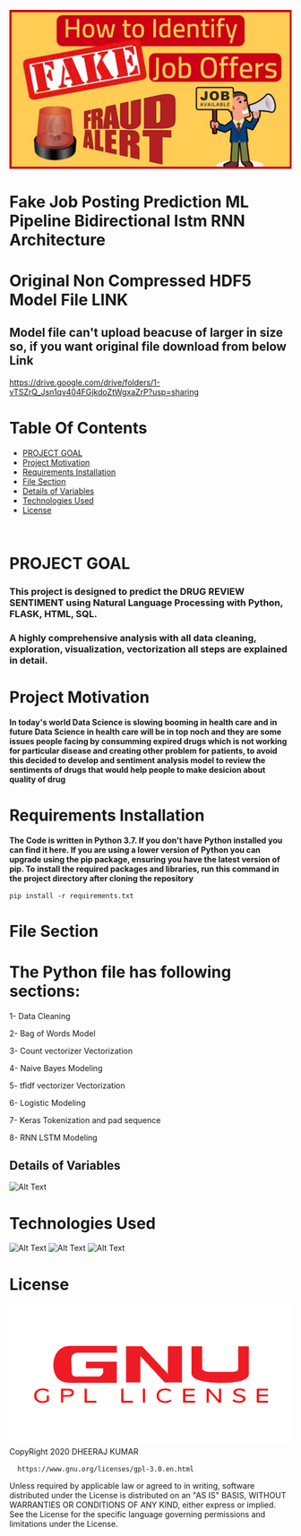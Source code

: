 ![Alt Text](https://github.com/DheerajKumar97/Fake-Job-Posting-Prediction-ML-Pipeline--Bidirectional--lstm--RNN/blob/main/FakeJob.jpg)
<br>
# Fake Job Posting Prediction ML Pipeline Bidirectional lstm RNN Architecture

# Original Non Compressed HDF5 Model File LINK
## Model file can't upload beacuse of larger in size so, if you want original file download from below Link
https://drive.google.com/drive/folders/1-vTSZrQ_Jsn1qv404FGjkdoZtWgxaZrP?usp=sharing

# Table Of Contents
- [PROJECT GOAL](#PROJECT-GOAL)
- [Project Motivation](#Project-Motivation)
- [Requirements Installation](#Requirements-Installation)
- [File Section](#File-Section)
- [Details of Variables](#Details-of-Variables)
- [Technologies Used](#Technologies-Used)
- [License](#License)
<br>

# PROJECT GOAL

### This project is designed to predict the DRUG REVIEW SENTIMENT using Natural Language Processing with Python, FLASK, HTML, SQL.

### A highly comprehensive analysis with all data cleaning, exploration, visualization, vectorization all steps are explained in detail.

# Project Motivation

**In today's world Data Science is slowing booming in health care and in future Data Science in health care will be in top noch and they are some issues people facing by consumming expired drugs which is not working for particular disease and creating other problem for patients, to avoid this decided to develop and sentiment analysis model to review the sentiments of drugs that would help people to make desicion about quality of drug**

# Requirements Installation

**The Code is written in Python 3.7. If you don't have Python installed you can find it here. If you are using a lower version of Python you can upgrade using the pip package, ensuring you have the latest version of pip. To install the required packages and libraries, run this command in the project directory after cloning the repository**

    pip install -r requirements.txt

# File Section

# The Python file has following sections:

1- Data Cleaning

2- Bag of Words Model

3- Count vectorizer Vectorization

4- Naive Bayes Modeling

5- tfidf vectorizer Vectorization

6- Logistic Modeling

7- Keras Tokenization and pad sequence

8- RNN LSTM Modeling

##  Details of Variables

![Alt Text](https://github.com/DheerajKumar97/Drug-review-sentiment-Analysis--Flask-Deployment-Heroku/blob/master/DRA%20Snapshots/variable%20details.jpg)

# Technologies Used

![Alt Text](https://github.com/DheerajKumar97/IPL-Score-Prediction-with-Flask-Deployment-Heroku/blob/master/static/p1.jpg)
![Alt Text](https://github.com/DheerajKumar97/IPL-Score-Prediction-with-Flask-Deployment-Heroku/blob/master/static/p2.png)
![Alt Text](https://github.com/DheerajKumar97/IPL-Score-Prediction-with-Flask-Deployment-Heroku/blob/master/static/p3.png)


# License

![Alt Text](https://github.com/DheerajKumar97/Automated-ML-Application-for-EDA-Streamlit-Deployment--Heroku/blob/master/GNU.png)
<br>
CopyRight 2020 DHEERAJ KUMAR

      https://www.gnu.org/licenses/gpl-3.0.en.html
      
Unless required by applicable law or agreed to in writing, software distributed under the License is distributed on an "AS IS" BASIS, WITHOUT WARRANTIES OR CONDITIONS OF ANY KIND, either express or implied. See the License for the specific language governing permissions and limitations under the License.
<br>
